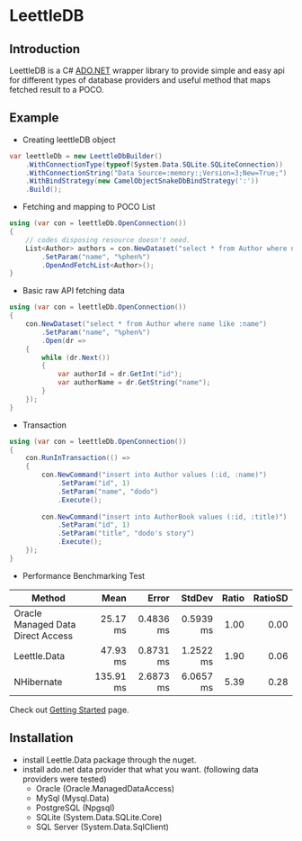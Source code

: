 # LeettleDB

## Introduction
LeettleDB is a C# [ADO.NET](https://docs.microsoft.com/dotnet/framework/data/adonet) wrapper library to provide simple and easy api for different types of database providers and useful method that maps fetched result to a POCO.

## Example
* Creating leettleDB object
```csharp
var leettleDb = new LeettleDbBuilder()
    .WithConnectionType(typeof(System.Data.SQLite.SQLiteConnection))
    .WithConnectionString("Data Source=:memory:;Version=3;New=True;")
    .WithBindStrategy(new CamelObjectSnakeDbBindStrategy(':'))
    .Build();
```

* Fetching and mapping to POCO List
```csharp
using (var con = leettleDb.OpenConnection())
{
    // codes disposing resource doesn't need.
    List<Author> authors = con.NewDataset("select * from Author where name like :name")
        .SetParam("name", "%phen%")
        .OpenAndFetchList<Author>();
}
```

* Basic raw API fetching data
```csharp
using (var con = leettleDb.OpenConnection())
{
    con.NewDataset("select * from Author where name like :name")
        .SetParam("name", "%phen%")
        .Open(dr =>
    {
        while (dr.Next())
        {
            var authorId = dr.GetInt("id");
            var authorName = dr.GetString("name");
        }
    });
}
```

* Transaction
```csharp
using (var con = leettleDb.OpenConnection())
{
    con.RunInTransaction(() =>
    {
        con.NewCommand("insert into Author values (:id, :name)")
            .SetParam("id", 1)
            .SetParam("name", "dodo")
            .Execute();
        
        con.NewCommand("insert into AuthorBook values (:id, :title)")
            .SetParam("id", 1)
            .SetParam("title", "dodo's story")
            .Execute();
    });
}
```

* Performance Benchmarking Test

|                             Method |      Mean |     Error |    StdDev | Ratio | RatioSD |
|----------------------------------- |----------:|----------:|----------:|------:|--------:|
|  Oracle Managed Data Direct Access |  25.17 ms | 0.4836 ms | 0.5939 ms |  1.00 |    0.00 |
|                       Leettle.Data |  47.93 ms | 0.8731 ms | 1.2522 ms |  1.90 |    0.06 |
|                         NHibernate | 135.91 ms | 2.6873 ms | 6.0657 ms |  5.39 |    0.28 |

Check out [Getting Started](https://github.com/parakago/Leettle.Data/wiki/Getting-started) page.

## Installation
* install Leettle.Data package through the nuget.
* install ado.net data provider that what you want. (following data providers were tested)
  * Oracle (Oracle.ManagedDataAccess)
  * MySql (Mysql.Data)
  * PostgreSQL (Npgsql)
  * SQLite (System.Data.SQLite.Core)
  * SQL Server (System.Data.SqlClient)
